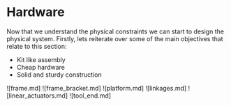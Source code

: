 Hardware
========

Now that we understand the physical constraints we can start to design the physical system. Firstly, lets reiterate over some of the main objectives that relate to this section:

- Kit like assembly
- Cheap hardware
- Solid and sturdy construction

![frame.md]
![frame_bracket.md]
![platform.md]
![linkages.md]
![linear_actuators.md]
![tool_end.md]
